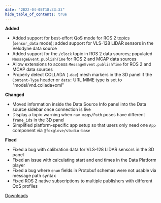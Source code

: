 ```yaml
---
date: "2022-04-05T18:33:33"
hide_table_of_contents: true
---
```

**Added**
* Added support for best-effort QoS mode for ROS 2 topics (`sensor_data` mode); added support for VLS-128 LIDAR sensors in the Velodyne data source
* Added support for the `/clock` topic in ROS 2 data sources; populated `MessageEvent.publishTime` for ROS 2 and MCAP data sources
* Allow extensions to access `MessageEvent.publishTime` for ROS 2 and MCAP data sources
* Properly detect COLLADA (`.dae`) mesh markers in the 3D panel if the `Content-Type` header or `data:` URL MIME type is set to "model/vnd.collada+xml"

**Changed**
* Moved information inside the Data Source Info panel into the Data source sidebar once connection is live
* Display a topic warning when `nav_msgs/Path` poses have different `frame_id`s in the 3D panel
* Simplified platform-specific app setup so that users only need one `App` component via `@foxglove/studio-base`

**Fixed**
* Fixed a bug with calibration data for VLS-128 LIDAR sensors in the 3D panel
* Fixed an issue with calculating start and end times in the Data Platform player 
* Fixed a bug where `enum` fields in Protobuf schemas were not usable via message path syntax
* Fixed ROS 2 native subscriptions to multiple publishers with different QoS profiles

[Downloads](https://github.com/foxglove/studio/releases/tag/v1.6.0)
